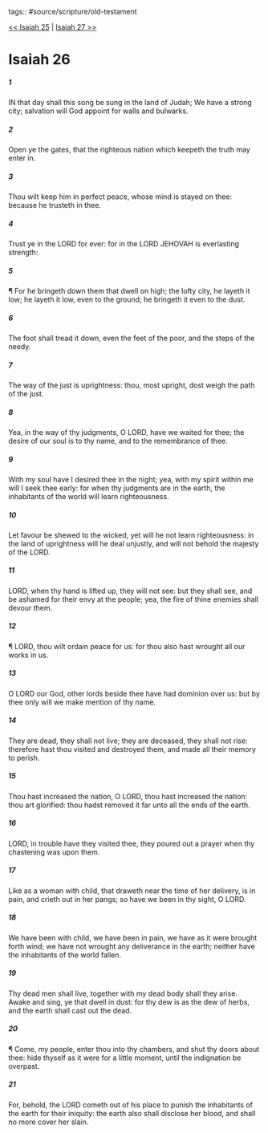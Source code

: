 tags:: #source/scripture/old-testament

[<< Isaiah 25](/old-testament/23_Isaiah/Isaiah_25.md) | [Isaiah 27 >>](/old-testament/23_Isaiah/Isaiah_27.md)

# Isaiah 26

##### 1

IN that day shall this song be sung in the land of Judah; We have a strong city; salvation will God appoint for walls and bulwarks.

##### 2

Open ye the gates, that the righteous nation which keepeth the truth may enter in.

##### 3

Thou wilt keep him in perfect peace, whose mind is stayed on thee: because he trusteth in thee.

##### 4

Trust ye in the LORD for ever: for in the LORD JEHOVAH is everlasting strength:

##### 5

¶ For he bringeth down them that dwell on high; the lofty city, he layeth it low; he layeth it low, even to the ground; he bringeth it even to the dust.

##### 6

The foot shall tread it down, even the feet of the poor, and the steps of the needy.

##### 7

The way of the just is uprightness: thou, most upright, dost weigh the path of the just.

##### 8

Yea, in the way of thy judgments, O LORD, have we waited for thee; the desire of our soul is to thy name, and to the remembrance of thee.

##### 9

With my soul have I desired thee in the night; yea, with my spirit within me will I seek thee early: for when thy judgments are in the earth, the inhabitants of the world will learn righteousness.

##### 10

Let favour be shewed to the wicked, yet will he not learn righteousness: in the land of uprightness will he deal unjustly, and will not behold the majesty of the LORD.

##### 11

LORD, when thy hand is lifted up, they will not see: but they shall see, and be ashamed for their envy at the people; yea, the fire of thine enemies shall devour them.

##### 12

¶ LORD, thou wilt ordain peace for us: for thou also hast wrought all our works in us.

##### 13

O LORD our God, other lords beside thee have had dominion over us: but by thee only will we make mention of thy name.

##### 14

They are dead, they shall not live; they are deceased, they shall not rise: therefore hast thou visited and destroyed them, and made all their memory to perish.

##### 15

Thou hast increased the nation, O LORD, thou hast increased the nation: thou art glorified: thou hadst removed it far unto all the ends of the earth.

##### 16

LORD, in trouble have they visited thee, they poured out a prayer when thy chastening was upon them.

##### 17

Like as a woman with child, that draweth near the time of her delivery, is in pain, and crieth out in her pangs; so have we been in thy sight, O LORD.

##### 18

We have been with child, we have been in pain, we have as it were brought forth wind; we have not wrought any deliverance in the earth; neither have the inhabitants of the world fallen.

##### 19

Thy dead men shall live, together with my dead body shall they arise. Awake and sing, ye that dwell in dust: for thy dew is as the dew of herbs, and the earth shall cast out the dead.

##### 20

¶ Come, my people, enter thou into thy chambers, and shut thy doors about thee: hide thyself as it were for a little moment, until the indignation be overpast.

##### 21

For, behold, the LORD cometh out of his place to punish the inhabitants of the earth for their iniquity: the earth also shall disclose her blood, and shall no more cover her slain.
